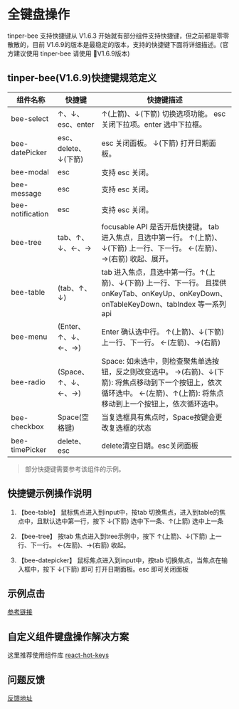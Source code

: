 # 全键盘操作

tinper-bee 支持快捷键从 V1.6.3 开始就有部分组件支持快捷键，但之前都是零零散散的，目前 V1.6.9的版本是最稳定的版本，支持的快捷键下面将详细描述。(官方建议使用 tinper-bee 请使用 V1.6.9版本) 

## tinper-bee(V1.6.9)快捷键规范定义

| 组件名称 | 快捷键 | 快捷键描述 |
| --- | --- | --- |
| bee-select | ↑、↓、esc、enter |   ↑(上箭)、↓(下箭) 切换选项功能。 esc 关闭下拉项。enter 选中下拉框。 
| bee-datePicker | esc、delete、↓(下箭) |  esc 关闭面板。 ↓(下箭) 打开日期面板。|
| bee-modal | esc | 支持 esc 关闭。|
| bee-message | esc | 支持 esc 关闭。|
| bee-notification | esc | 支持 esc 关闭。|
| bee-tree | tab、↑、↓、←、→ |  focusable API 是否开启快捷键。 tab 进入焦点，且选中第一行。 ↑(上箭)、↓(下箭) 上一行、下一行。 ←(左箭)、→(右箭) 收起、展开。 |
| bee-table | (tab、↑、↓) |  tab 进入焦点，且选中第一行。↑(上箭)、↓(下箭) 上一行、下一行。 且提供onKeyTab、onKeyUp、onKeyDown、onTableKeyDown、tabIndex 等一系列api |
| bee-menu | (Enter、↑、↓、←、→) | Enter 确认选中行。 ↑(上箭)、↓(下箭) 上一行、下一行。 ←(左箭)、→(右箭)  |
| bee-radio | (Space、↑、↓、←、→) |  Space: 如未选中，则检查聚焦单选按钮，反之则改变选中。  →(右箭)、↓(下箭):  将焦点移动到下一个按钮上，依次循环选中。  ←(左箭)、↑(上箭):  将焦点移动到上一个按钮上，依次循环选中。 |
| bee-checkbox | Space(空格键) | 当复选框具有焦点时，Space按键会更改复选框的状态 |
| bee-timePicker | delete、esc| delete清空日期。esc关闭面板|

> 部分快捷键需要参考该组件的示例。

## 快捷键示例操作说明

1. 【bee-table】 鼠标焦点进入到input中，按tab 切换焦点，进入到table的焦点中，且默认选中第一行，按下 ↓(下箭)  选中下一条、↑(上箭) 选中上一条

2. 【bee-tree】 按tab 焦点进入到tree示例中，按下 ↑(上箭)、↓(下箭) 上一行、下一行。 ←(左箭)、→(右箭) 收起。
  
3. 【bee-datepicker】 鼠标焦点进入到input中，按tab 切换焦点，当焦点在输入框中，按下 ↓(下箭) 即可 打开日期面板。esc 即可关闭面板

## 示例点击

[参考链接](https://tinper-acs.github.io/ac-keyboard-example/index.html) 


## 自定义组件键盘操作解决方案

这里推荐使用组件库 [react-hot-keys](https://github.com/jaywcjlove/react-hotkeys)

## 问题反馈

[反馈地址](https://github.com/iuap-design/tinper-bee/issues)

